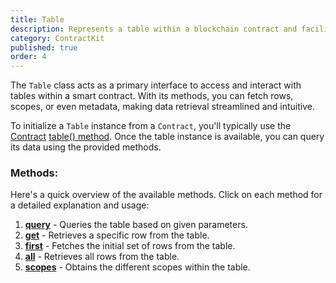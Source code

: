 ```yaml
---
title: Table
description: Represents a table within a blockchain contract and facilitates querying this table for data.
category: ContractKit
published: true
order: 4
---
```


The `Table` class acts as a primary interface to access and interact with tables within a smart contract. With its methods, you can fetch rows, scopes, or even metadata, making data retrieval streamlined and intuitive.

To initialize a `Table` instance from a `Contract`, you'll typically use the [Contract](/docs/contract-kit/contract) [table() method](/docs/contract-kit/table-method). Once the table instance is available, you can query its data using the provided methods.

### Methods:

Here's a quick overview of the available methods. Click on each method for a detailed explanation and usage:

1. [**query**](/docs/contract-kit/query) - Queries the table based on given parameters.
2. [**get**](/docs/contract-kit/get) - Retrieves a specific row from the table.
3. [**first**](/docs/contract-kit/first) - Fetches the initial set of rows from the table.
4. [**all**](/docs/contract-kit/all) - Retrieves all rows from the table.
5. [**scopes**](/docs/contract-kit/scopes) - Obtains the different scopes within the table.
